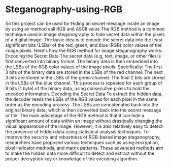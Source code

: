 # Steganography-using-RGB
So this project can be used for Hiding an secret message inside an image by using an method call RGB and ASCII value
The RGB method is a common technique used in image steganography to hide secret data within the pixels of a digital image. The basic idea is to encode the secret data into the least significant bits (LSBs) of the red, green, and blue (RGB) color values of the image pixels.
Here's how the RGB method for image steganography works:
Encoding the Secret Data
The secret data (e.g. text, image, or other file) is first converted into binary format.
The binary data is then embedded into the LSBs of the RGB color values of the image pixels. Specifically:
The first 3 bits of the binary data are stored in the LSBs of the red channel.
The next 3 bits are stored in the LSBs of the green channel.
The final 2 bits are stored in the LSBs of the blue channel.
This process is repeated for each group of 8 bits (1 byte) of the binary data, using consecutive pixels to hold the encoded information.
Decoding the Secret Data
To extract the hidden data, the decoder reads the LSBs of the RGB values for each pixel in the same order as the encoding process.
The LSBs are concatenated back into the original binary data, which is then converted back into the secret message or file.
The main advantage of the RGB method is that it can hide a significant amount of data within an image without drastically changing the visual appearance of the image. However, it is also relatively easy to detect the presence of hidden data using statistical analysis techniques.
To improve the security and robustness of RGB-based image steganography, researchers have proposed various techniques such as using encryption, pixel indicator methods, and matrix patterns. These advanced methods aim to make the hidden data more difficult to detect and extract without the proper decryption key or knowledge of the encoding algorithm.
